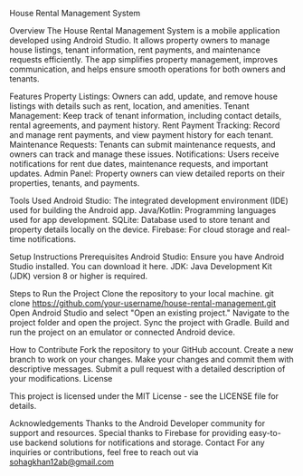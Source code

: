 House Rental Management System

Overview
The House Rental Management System is a mobile application developed using Android Studio. It allows property owners to manage house listings, tenant information, rent payments, and maintenance requests efficiently. The app simplifies property management, improves communication, and helps ensure smooth operations for both owners and tenants.

Features
Property Listings: Owners can add, update, and remove house listings with details such as rent, location, and amenities.
Tenant Management: Keep track of tenant information, including contact details, rental agreements, and payment history.
Rent Payment Tracking: Record and manage rent payments, and view payment history for each tenant.
Maintenance Requests: Tenants can submit maintenance requests, and owners can track and manage these issues.
Notifications: Users receive notifications for rent due dates, maintenance requests, and important updates.
Admin Panel: Property owners can view detailed reports on their properties, tenants, and payments.

Tools Used
Android Studio: The integrated development environment (IDE) used for building the Android app.
Java/Kotlin: Programming languages used for app development.
SQLite: Database used to store tenant and property details locally on the device.
Firebase: For cloud storage and real-time notifications.

Setup Instructions
Prerequisites
Android Studio: Ensure you have Android Studio installed. You can download it here.
JDK: Java Development Kit (JDK) version 8 or higher is required.

Steps to Run the Project
Clone the repository to your local machine.
git clone https://github.com/your-username/house-rental-management.git
Open Android Studio and select "Open an existing project."
Navigate to the project folder and open the project.
Sync the project with Gradle.
Build and run the project on an emulator or connected Android device.

How to Contribute
Fork the repository to your GitHub account.
Create a new branch to work on your changes.
Make your changes and commit them with descriptive messages.
Submit a pull request with a detailed description of your modifications.
License

This project is licensed under the MIT License - see the LICENSE file for details.

Acknowledgements
Thanks to the Android Developer community for support and resources.
Special thanks to Firebase for providing easy-to-use backend solutions for notifications and storage.
Contact
For any inquiries or contributions, feel free to reach out via sohagkhan12ab@gmail.com







